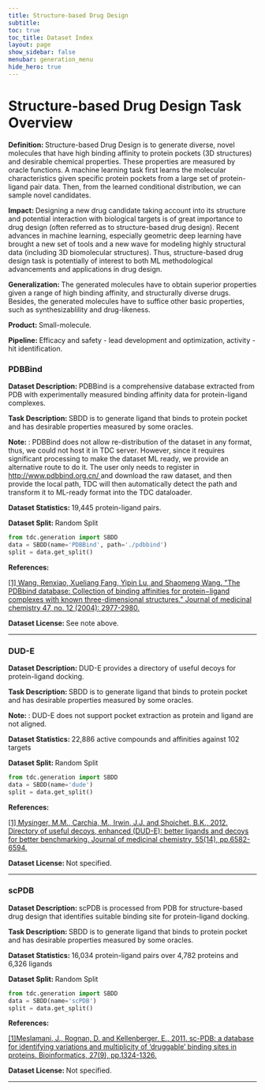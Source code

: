 ```yaml
---
title: Structure-based Drug Design
subtitle: 
toc: true
toc_title: Dataset Index
layout: page
show_sidebar: false
menubar: generation_menu
hide_hero: true
---
```


# Structure-based Drug Design Task Overview


<div class="box">
	

<p class='is-size-6'>  <strong> Definition: </strong> 
 Structure-based Drug Design is to generate diverse, novel molecules that have high binding affinity to protein pockets (3D structures) and desirable chemical properties. These properties are measured by oracle functions. A machine learning task first learns the molecular characteristics given specific protein pockets from a large set of protein-ligand pair data. Then, from the learned conditional distribution, we can sample novel candidates.</p>

<p class="is-size-6"> <strong> Impact: </strong>  
 Designing a new drug candidate taking account into its structure and potential interaction with biological targets is of great importance to drug design (often referred as to structure-based drug design). Recent advances in machine learning, especially geometric deep learning have brought a new set of tools and a new wave for modeling highly structural data (including 3D biomolecular structures). Thus, structure-based drug design task is potentially of interest to both ML methodological advancements and applications in drug design.
</p>

<p class="is-size-6"> <strong> Generalization: </strong> 
The generated molecules have to obtain superior properties given a range of high binding affinity, and structurally diverse drugs. Besides, the generated molecules have to suffice other basic properties, such as synthesizablility and drug-likeness. 
</p>

<p class="is-size-6"> <strong> Product: </strong> Small-molecule. </p>

<p class="is-size-6"> <strong> Pipeline: </strong> Efficacy and safety - lead development and optimization, activity - hit identification. </p>

</div>


### PDBBind

<p class='is-size-6'>  <strong> Dataset Description: </strong> PDBBind is a comprehensive database extracted from PDB with experimentally measured binding affinity data for protein-ligand complexes. </p>

<p class='is-size-6'>  <strong> Task Description: </strong> SBDD is to generate ligand that binds to protein pocket and has desirable properties measured by some oracles. </p>

<p class='is-size-6'>  <strong> Note: </strong> : PDBBind does not allow re-distribution of the dataset in any format, thus, we could not host it in TDC server. However, since it requires significant processing to make the dataset ML ready, we provide an alternative route to do it. The user only needs to register in <a href="http://www.pdbbind.org.cn/"> http://www.pdbbind.org.cn/ </a> and download the raw dataset, and then provide the local path, TDC will then automatically detect the path and transform it to ML-ready format into the TDC dataloader.
 </p>

<p class='is-size-6'>  <strong> Dataset Statistics: </strong> 19,445 protein-ligand pairs. </p>

<p class='is-size-6'>  <strong> Dataset Split: </strong> <span class="tag is-info is-light">Random Split</span> </p>

``` python
from tdc.generation import SBDD
data = SBDD(name='PDBBind', path='./pdbbind')
split = data.get_split()
```

<p class='is-size-6'>  <strong> References: </strong>  </p>

<a href="http://pubs.acs.org/doi/abs/10.1021/jm030580l">[1] Wang, Renxiao, Xueliang Fang, Yipin Lu, and Shaomeng Wang. "The PDBbind database: Collection of binding affinities for protein−ligand complexes with known three-dimensional structures." Journal of medicinal chemistry 47, no. 12 (2004): 2977-2980.  </a> 


<p class='is-size-6'> <strong> Dataset License: </strong> See note above.</p>

<hr />



### DUD-E

<p class='is-size-6'>  <strong> Dataset Description: </strong> DUD-E provides a directory of useful decoys for protein-ligand docking. </p>

<p class='is-size-6'>  <strong> Task Description: </strong> SBDD is to generate ligand that binds to protein pocket and has desirable properties measured by some oracles. </p>

<p class='is-size-6'>  <strong> Note: </strong> : DUD-E does not support pocket extraction as protein and ligand are not aligned.</p>

<p class='is-size-6'>  <strong> Dataset Statistics: </strong> 22,886 active compounds and affinities against 102 targets </p>

<p class='is-size-6'>  <strong> Dataset Split: </strong> <span class="tag is-info is-light">Random Split</span> </p>

``` python
from tdc.generation import SBDD
data = SBDD(name='dude')
split = data.get_split()
```

<p class='is-size-6'>  <strong> References: </strong>  </p>

<a href="https://pubs.acs.org/doi/10.1021/jm300687e">[1] Mysinger, M.M., Carchia, M., Irwin, J.J. and Shoichet, B.K., 2012. Directory of useful decoys, enhanced (DUD-E): better ligands and decoys for better benchmarking. Journal of medicinal chemistry, 55(14), pp.6582-6594.  </a> 


<p class='is-size-6'> <strong> Dataset License: </strong> Not specified.</p>

<hr />


### scPDB

<p class='is-size-6'>  <strong> Dataset Description: </strong>  scPDB is processed from PDB for structure-based drug design that identifies suitable binding site for protein-ligand docking. </p>

<p class='is-size-6'>  <strong> Task Description: </strong> SBDD is to generate ligand that binds to protein pocket and has desirable properties measured by some oracles. </p>

<p class='is-size-6'>  <strong> Dataset Statistics: </strong> 16,034 protein-ligand pairs over 4,782 proteins and 6,326 ligands </p>

<p class='is-size-6'>  <strong> Dataset Split: </strong> <span class="tag is-info is-light">Random Split</span> </p>

``` python
from tdc.generation import SBDD
data = SBDD(name='scPDB')
split = data.get_split()
```

<p class='is-size-6'>  <strong> References: </strong>  </p>

<a href="https://pubmed.ncbi.nlm.nih.gov/21398668/">[1]Meslamani, J., Rognan, D. and Kellenberger, E., 2011. sc-PDB: a database for identifying variations and multiplicity of ‘druggable’ binding sites in proteins. Bioinformatics, 27(9), pp.1324-1326.  </a> 


<p class='is-size-6'> <strong> Dataset License: </strong> Not specified.</p>

<hr />

<!--
### CrossDock

<p class='is-size-6'>  <strong> Dataset Description: </strong>   CrossDock provides binding poses of ligands docked into binding pockets across PDB. </p>

<p class='is-size-6'>  <strong> Task Description: </strong> SBDD is to generate ligand that binds to protein pocket and has desirable properties measured by some oracles. </p>

<p class='is-size-6'>  <strong> Note: </strong> : The subset of crossdock [1] is provided by [2]. </p>


<p class='is-size-6'>  <strong> Dataset Statistics: </strong> 184,057 protein-ligand pairs. </p>

<p class='is-size-6'>  <strong> Dataset Split: </strong> <span class="tag is-info is-light">Random Split</span> </p>

``` python
from tdc.generation import SBDD
data = SBDD(name='crossdock')
split = data.get_split()
```

<p class='is-size-6'>  <strong> References: </strong>  </p>

<a href="https://pubmed.ncbi.nlm.nih.gov/32865404/">[1]Francoeur, P.G., Masuda, T., Sunseri, J., Jia, A., Iovanisci, R.B., Snyder, I. and Koes, D.R., 2020. Three-dimensional convolutional neural networks and a cross-docked data set for structure-based drug design. Journal of chemical information and modeling, 60(9), pp.4200-4215. </a> 

<a href="https://openreview.net/forum?id=yDwfVD_odRo">[2] Luo, S., Guan, J., Ma, J. and Peng, J., 2022. A 3D Molecule Generative Model for Structure-Based Drug Design. arXiv preprint arXiv:2203.10446.
License: Not specified.
 </a> 


<p class='is-size-6'> <strong> Dataset License: </strong> Not specified.</p>

<hr />

-->